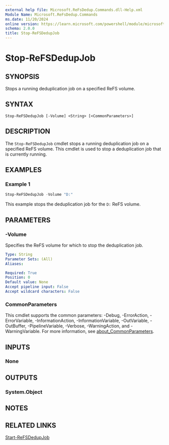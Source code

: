 ```yaml
---
external help file: Microsoft.ReFsDedup.Commands.dll-Help.xml
Module Name: Microsoft.ReFsDedup.Commands
ms.date: 11/20/2024
online version: https://learn.microsoft.com/powershell/module/microsoft.refsdedup.commands/stop-refsdedupjob?view=windowsserver2025-ps&wt.mc_id=ps-gethelp
schema: 2.0.0
title: Stop-ReFSDedupJob
---
```


# Stop-ReFSDedupJob

## SYNOPSIS
Stops a running deduplication job on a specified ReFS volume.

## SYNTAX

```
Stop-ReFSDedupJob [-Volume] <String> [<CommonParameters>]
```

## DESCRIPTION

The `Stop-ReFSDedupJob` cmdlet stops a running deduplication job on a specified ReFS volume. This
cmdlet is used to stop a deduplication job that is currently running.

## EXAMPLES

### Example 1

```powershell
Stop-ReFSDedupJob -Volume "D:"
```

This example stops the deduplication job for the `D:` ReFS volume.

## PARAMETERS

### -Volume

Specifies the ReFS volume for which to stop the deduplication job.

```yaml
Type: String
Parameter Sets: (All)
Aliases:

Required: True
Position: 0
Default value: None
Accept pipeline input: False
Accept wildcard characters: False
```

### CommonParameters

This cmdlet supports the common parameters: -Debug, -ErrorAction, -ErrorVariable,
-InformationAction, -InformationVariable, -OutVariable, -OutBuffer, -PipelineVariable, -Verbose,
-WarningAction, and -WarningVariable. For more information, see
[about_CommonParameters](/powershell/module/microsoft.powershell.core/about/about_commonparameters).

## INPUTS

### None

## OUTPUTS

### System.Object

## NOTES

## RELATED LINKS

[Start-ReFSDedupJob](Start-ReFSDedupJob.md)
